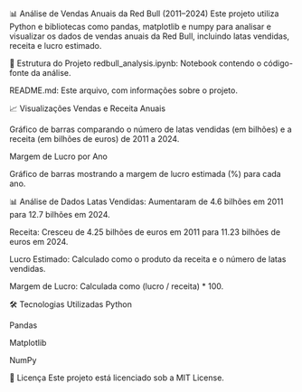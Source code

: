 📊 Análise de Vendas Anuais da Red Bull (2011–2024)
Este projeto utiliza Python e bibliotecas como pandas, matplotlib e numpy para analisar e visualizar os dados de vendas anuais da Red Bull, incluindo latas vendidas, receita e lucro estimado.

📁 Estrutura do Projeto
redbull_analysis.ipynb: Notebook contendo o código-fonte da análise.

README.md: Este arquivo, com informações sobre o projeto.

📈 Visualizações
Vendas e Receita Anuais

Gráfico de barras comparando o número de latas vendidas (em bilhões) e a receita (em bilhões de euros) de 2011 a 2024.

Margem de Lucro por Ano

Gráfico de barras mostrando a margem de lucro estimada (%) para cada ano.

📊 Análise de Dados
Latas Vendidas: Aumentaram de 4.6 bilhões em 2011 para 12.7 bilhões em 2024.

Receita: Cresceu de 4.25 bilhões de euros em 2011 para 11.23 bilhões de euros em 2024.

Lucro Estimado: Calculado como o produto da receita e o número de latas vendidas.

Margem de Lucro: Calculada como (lucro / receita) * 100.

🛠️ Tecnologias Utilizadas
Python

Pandas

Matplotlib

NumPy

📄 Licença
Este projeto está licenciado sob a MIT License.
